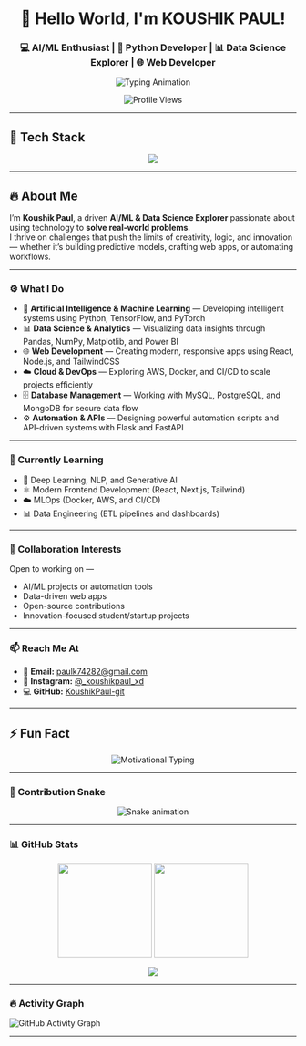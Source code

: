 <h1 align="center">👋 Hello World, I'm KOUSHIK PAUL!</h1>

<h3 align="center">💻 AI/ML Enthusiast | 🐍 Python Developer | 📊 Data Science Explorer | 🌐 Web Developer</h3>

<p align="center">
  <img src="https://readme-typing-svg.demolab.com?font=Fira+Code&weight=600&pause=1000&color=00FFCC&center=true&vCenter=true&width=600&lines=Code.+Create.+Innovate.;Building+AI+That+Makes+an+Impact;Turning+Logic+Into+Intelligence" alt="Typing Animation" />
</p>

<p align="center">
  <img src="https://komarev.com/ghpvc/?username=KoushikPaul-git&label=👀%20Profile%20Views&color=0e75b6&style=flat-square" alt="Profile Views" />
</p>

---

## 🧰 Tech Stack  

<p align="center">
  <img src="https://skillicons.dev/icons?i=python,tensorflow,pytorch,sklearn,html,css,js,react,nodejs,flask,django,fastapi,mysql,mongodb,postgres,aws,docker,git,github,vscode,linux" />
</p>

---

## 🔥 About Me  

I’m **Koushik Paul**, a driven **AI/ML & Data Science Explorer** passionate about using technology to **solve real-world problems**.  
I thrive on challenges that push the limits of creativity, logic, and innovation — whether it’s building predictive models, crafting web apps, or automating workflows.  

---

### ⚙️ What I Do  

- 🧠 **Artificial Intelligence & Machine Learning** — Developing intelligent systems using Python, TensorFlow, and PyTorch  
- 📊 **Data Science & Analytics** — Visualizing data insights through Pandas, NumPy, Matplotlib, and Power BI  
- 🌐 **Web Development** — Creating modern, responsive apps using React, Node.js, and TailwindCSS  
- ☁️ **Cloud & DevOps** — Exploring AWS, Docker, and CI/CD to scale projects efficiently  
- 🗄 **Database Management** — Working with MySQL, PostgreSQL, and MongoDB for secure data flow  
- ⚙️ **Automation & APIs** — Designing powerful automation scripts and API-driven systems with Flask and FastAPI  

---

### 🌱 Currently Learning  

- 🤖 Deep Learning, NLP, and Generative AI  
- ⚛ Modern Frontend Development (React, Next.js, Tailwind)  
- ☁️ MLOps (Docker, AWS, and CI/CD)  
- 📊 Data Engineering (ETL pipelines and dashboards)  

---

### 🤝 Collaboration Interests  

Open to working on —  
- AI/ML projects or automation tools  
- Data-driven web apps  
- Open-source contributions  
- Innovation-focused student/startup projects  

---

### 📫 Reach Me At  

- 📧 **Email:** paulk74282@gmail.com  
- 📸 **Instagram:** [@_koushikpaul_xd](https://www.instagram.com/_koushikpaul_xd)  
- 💻 **GitHub:** [KoushikPaul-git](https://github.com/KoushikPaul-git)  

---

## ⚡ Fun Fact  

<p align="center">
  <img src="https://readme-typing-svg.demolab.com?font=Fira+Code&weight=600&pause=1000&color=FACC15&center=true&vCenter=true&width=600&lines=Innovation+Begins+Where+Comfort+Ends.;Dream+Big,+Code+Bigger.;Consistency+Beats+Motivation+Every+Time.;Build+Something+That+Builds+Others." alt="Motivational Typing" />
</p>

---


### 🐍 Contribution Snake

<p align="center">
  <img src="https://github.com/KoushikPaul-git/KoushikPaul-git/blob/output/dist/snake.svg" alt="Snake animation" />
</p>

---

### 📊 GitHub Stats

<p align="center">
  <img src="https://github-readme-stats.vercel.app/api?username=KoushikPaul-git&show_icons=true&theme=tokyonight&count_private=true&hide_border=true" height="165"/>
  <img src="https://github-readme-streak-stats.herokuapp.com/?user=KoushikPaul-git&theme=tokyonight&hide_border=true" height="165"/>
</p>

<p align="center">
  <img src="https://github-readme-stats.vercel.app/api/top-langs/?username=KoushikPaul-git&layout=compact&theme=tokyonight&hide_border=true"/>
</p>

---
### 🔥 Activity Graph  

![GitHub Activity Graph](https://github-readme-activity-graph.vercel.app/graph?username=KoushikPaul-git&theme=tokyo-night)

---
